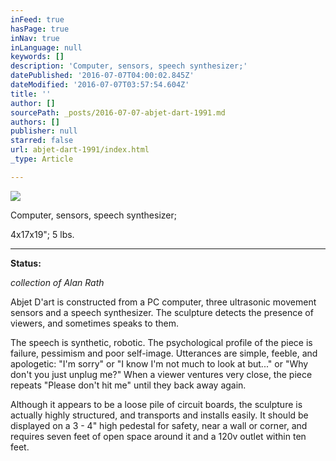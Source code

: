 ```yaml
---
inFeed: true
hasPage: true
inNav: true
inLanguage: null
keywords: []
description: 'Computer, sensors, speech synthesizer;'
datePublished: '2016-07-07T04:00:02.845Z'
dateModified: '2016-07-07T03:57:54.604Z'
title: ''
author: []
sourcePath: _posts/2016-07-07-abjet-dart-1991.md
authors: []
publisher: null
starred: false
url: abjet-dart-1991/index.html
_type: Article

---
```

![](https://the-grid-user-content.s3-us-west-2.amazonaws.com/4980d5d5-8769-4eac-91b4-adb1fc6a2c79.jpg)

Computer, sensors, speech synthesizer;

4x17x19"; 5 lbs.

****

**Status:**

_collection of Alan Rath_

Abjet D'art is constructed from a PC computer, three ultrasonic movement sensors and a speech synthesizer. The sculpture detects the presence of viewers, and sometimes speaks to them. 

The speech is synthetic, robotic. The psychological profile of the piece is failure, pessimism and poor self-image. Utterances are simple, feeble, and apologetic: "I'm sorry" or "I know I'm not much to look at but..." or "Why don't you just unplug me?" When a viewer ventures very close, the piece repeats "Please don't hit me" until they back away again.

Although it appears to be a loose pile of circuit boards, the sculpture is actually highly structured, and transports and installs easily. It should be displayed on a 3 - 4" high pedestal for safety, near a wall or corner, and requires seven feet of open space around it and a 120v outlet within ten feet.